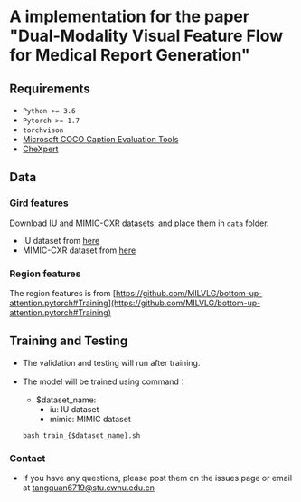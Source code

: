 # A implementation for the paper "Dual-Modality Visual Feature Flow for Medical Report Generation"

## Requirements

- `Python >= 3.6`
- `Pytorch >= 1.7`
- `torchvison`
- [Microsoft COCO Caption Evaluation Tools](https://github.com/tylin/coco-caption)
- [CheXpert](https://github.com/stanfordmlgroup/chexpert-labeler)

## Data

### Gird features

Download IU and MIMIC-CXR datasets, and place them in `data` folder.
- IU dataset from [here](https://iuhealth.org/find-medical-services/x-rays)
- MIMIC-CXR dataset from [here](https://physionet.org/content/mimic-cxr-jpg/2.0.0/)

### Region features

The region features is from [https://github.com/MILVLG/bottom-up-attention.pytorch#Training](https://github.com/MILVLG/bottom-up-attention.pytorch#Training)

## Training and Testing

- The validation and testing will run after training.
- The model will be trained using command：
    - $dataset_name:
        - iu: IU dataset
        - mimic: MIMIC dataset

          
     ```
     bash train_{$dataset_name}.sh
     ```

### Contact
* If you have any questions, please post them on the issues page or email at tangquan6719@stu.cwnu.edu.cn

